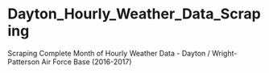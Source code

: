 # Dayton_Hourly_Weather_Data_Scraping
Scraping Complete Month of Hourly Weather Data - Dayton / Wright-Patterson Air Force Base (2016-2017)
